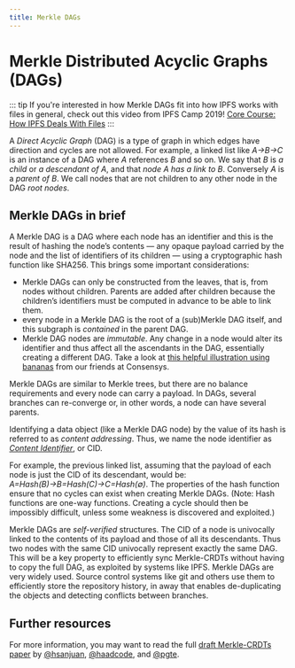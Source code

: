 ```yaml
---
title: Merkle DAGs
---
```


# Merkle Distributed Acyclic Graphs (DAGs)

::: tip
If you're interested in how Merkle DAGs fit into how IPFS works with files in general, check out this video from IPFS Camp 2019! [Core Course: How IPFS Deals With Files](https://www.youtube.com/watch?v=Z5zNPwMDYGg)
:::

A _Direct Acyclic Graph_ (DAG) is a type of graph in which edges have direction and cycles are not allowed. For example, a linked list like _A→B→C_ is an instance of a DAG where _A_ references _B_ and so on. We say that _B_ is _a child_ or _a descendant of A_, and that _node A has a link to B_. Conversely _A_ is a _parent of B_. We call nodes that are not children to any other node in the DAG _root nodes_.

## Merkle DAGs in brief

A Merkle DAG is a DAG where each node has an identifier and this is the result of hashing the node’s contents — any opaque payload carried by the node and the list of identifiers of its children — using a cryptographic hash function like SHA256. This brings some important considerations:

- Merkle DAGs can only be constructed from the leaves, that is, from nodes without children. Parents are added after children because the children’s identifiers must be computed in advance to be able to link them.
- every node in a Merkle DAG is the root of a (sub)Merkle DAG itself, and this subgraph is _contained_ in the parent DAG.
- Merkle DAG nodes are _immutable_. Any change in a node would alter its identifier and thus affect all the ascendants in the DAG, essentially creating a different DAG. Take a look at [this helpful illustration using bananas](https://media.consensys.net/ever-wonder-how-merkle-trees-work-c2f8b7100ed3) from our friends at Consensys.

Merkle DAGs are similar to Merkle trees, but there are no balance requirements and every node can carry a payload. In DAGs, several branches can re-converge or, in other words, a node can have several parents.

Identifying a data object (like a Merkle DAG node) by the value of its hash is referred to as _content addressing_. Thus, we name the node identifier as [_Content Identifier_](/essentials/content-addressing/), or CID.

For example, the previous linked list, assuming that the payload of each node is just the CID of its descendant, would be: _A=Hash(B)→B=Hash(C)→C=Hash(∅)_. The properties of the hash function ensure that no cycles can exist when creating Merkle DAGs. (Note: Hash functions are one-way functions. Creating a cycle should then be impossibly difficult, unless some weakness is discovered and exploited.)

Merkle DAGs are _self-verified_ structures. The CID of a node is univocally linked to the contents of its payload and those of all its descendants. Thus two nodes with the same CID univocally represent exactly the same DAG. This will be a key property to efficiently sync Merkle-CRDTs without having to copy the full DAG, as exploited by systems like IPFS. Merkle DAGs are very widely used. Source control systems like git and others use them to efficiently store the repository history, in away that enables de-duplicating the objects and detecting conflicts between branches.

## Further resources

For more information, you may want to read the full [draft Merkle-CRDTs paper](https://hector.link/presentations/merkle-crdts/merkle-crdts.pdf) by [@hsanjuan](https://www.github.com/hsanuan), [@haadcode](https://www.github.com/haadcode), and [@pgte](https://www.github.com/pgte).
